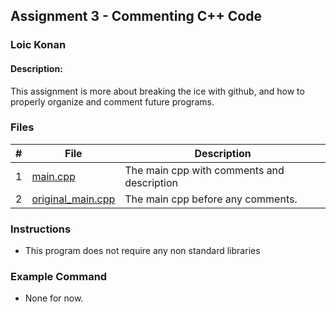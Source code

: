 ## Assignment 3 - Commenting C++ Code
### Loic Konan
#### Description:
This assignment is more about breaking the ice with github, and how to properly organize and comment future programs.

### Files

|   #   | File                                   | Description                                |
| :---: | -------------------------------------- | ------------------------------------------ |
|   1   | [main.cpp](main.cpp)                   | The main cpp with comments and description |
|   2   | [original_main.cpp](original_main.cpp) | The main cpp before any comments.          |

### Instructions

- This program does not require any non standard libraries

### Example Command

- None for now.

